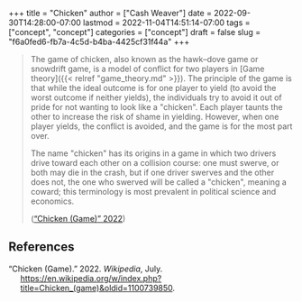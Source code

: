+++
title = "Chicken"
author = ["Cash Weaver"]
date = 2022-09-30T14:28:00-07:00
lastmod = 2022-11-04T14:51:14-07:00
tags = ["concept", "concept"]
categories = ["concept"]
draft = false
slug = "f6a0fed6-fb7a-4c5d-b4ba-4425cf31f44a"
+++

> The game of chicken, also known as the hawk–dove game or snowdrift game, is a model of conflict for two players in [Game theory]({{< relref "game_theory.md" >}}). The principle of the game is that while the ideal outcome is for one player to yield (to avoid the worst outcome if neither yields), the individuals try to avoid it out of pride for not wanting to look like a "chicken". Each player taunts the other to increase the risk of shame in yielding. However, when one player yields, the conflict is avoided, and the game is for the most part over.
>
> The name "chicken" has its origins in a game in which two drivers drive toward each other on a collision course: one must swerve, or both may die in the crash, but if one driver swerves and the other does not, the one who swerved will be called a "chicken", meaning a coward; this terminology is most prevalent in political science and economics.
>
> (<a href="#citeproc_bib_item_1">“Chicken (Game)” 2022</a>)

## References

<style>.csl-entry{text-indent: -1.5em; margin-left: 1.5em;}</style><div class="csl-bib-body">
  <div class="csl-entry"><a id="citeproc_bib_item_1"></a>“Chicken (Game).” 2022. <i>Wikipedia</i>, July. <a href="https://en.wikipedia.org/w/index.php?title=Chicken_(game)&oldid=1100739850">https://en.wikipedia.org/w/index.php?title=Chicken_(game)&#38;oldid=1100739850</a>.</div>
</div>

